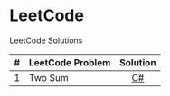 # LeetCode
LeetCode Solutions


| # | LeetCode Problem | Solution |
| :---: | :--- | :---: |
| 1 | Two Sum | [C#]() |
